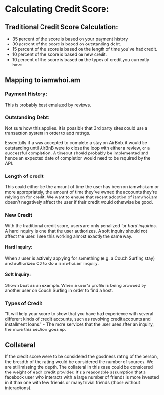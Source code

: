 Calculating Credit Score:
=========================

Traditional Credit Score Calculation:
-------------------------------------

 * 35 percent of the score is based on your payment history
 * 30 percent of the score is based on outstanding debt.
 * 15 percent of the score is based on the length of time you've had credit.
 * 10 percent of the score is based on new credit. 
 * 10 percent of the score is based on the types of credit you currently have

Mapping to iamwhoi.am
---------------------

### Payment History:

This is probably best emulated by reviews.

### Outstanding Debt:

Not sure how this applies. It is possible that 3rd party sites could use a transaction system in order to add ratings.

Essentially if a was accepted to complete a stay on AirBnb, it would be outstanding until AirBnB were to close the loop with either a review, or a successful completion. A timeout should probably be implemented and hence an expected date of completion would need to be required by the API.

### Length of credit

This could either be the amount of time the user has been on iamwhoi.am or more appropriately, the amount of time they've owned the accounts they're relying on for credit. We want to ensure that recent adoption of iamwhoi.am doesn't negatively affect the user if their credit would otherwise be good.

### New Credit

With the traditional credit score, users are only penalized for *hard inquiries*. A hard inquiry is one that the user authorizes. A soft inquiry should not affect the user. I see this working almost exactly the same way.

#### Hard Inquiry:

When a user is actively applying for something (e.g. a Couch Surfing stay) and authorizes CS to do a iamwhoi.am inquiry.

#### Soft Inquiry:

Shown best as an example: When a user's profile is being browsed by another user on Couch Surfing in order to find a host.

### Types of Credit

"It will help your score to show that you have had experience with several different kinds of credit accounts, such as revolving credit accounts and installment loans." - The more services that the user uses after an inquiry, the more this section goes up.

## Collateral

If the credit score were to be considered the goodness rating of the person, the breadth of the rating would be considered the number of sources. We are still missing the depth. The collateral in this case could be considered the weight of each credit provider. It's a reasonable assumption that a facebook user who interacts with a large number of friends is more invested in it than one with few friends or many trivial friends (those without interactions).


